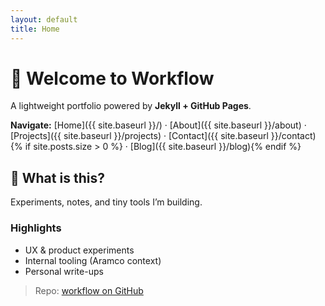 ```yaml
---
layout: default
title: Home
---
```


# 👋 Welcome to Workflow

A lightweight portfolio powered by **Jekyll + GitHub Pages**.

**Navigate:** [Home]({{ site.baseurl }}/) · [About]({{ site.baseurl }}/about) · [Projects]({{ site.baseurl }}/projects) · [Contact]({{ site.baseurl }}/contact){% if site.posts.size > 0 %} · [Blog]({{ site.baseurl }}/blog){% endif %}

## 🚀 What is this?
Experiments, notes, and tiny tools I’m building.

### Highlights
- UX & product experiments
- Internal tooling (Aramco context)
- Personal write-ups

> Repo: [workflow on GitHub](https://github.com/haiderxayan/workflow)
